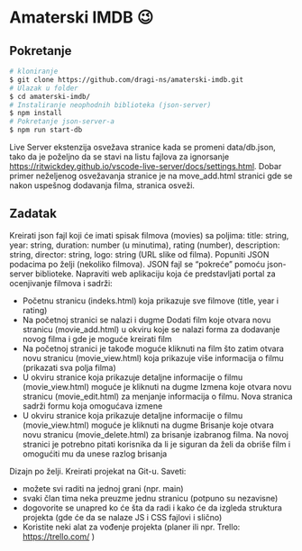 # Amaterski IMDB 😉

## Pokretanje

```bash
# kloniranje
$ git clone https://github.com/dragi-ns/amaterski-imdb.git
# Ulazak u folder
$ cd amaterski-imdb/
# Instaliranje neophodnih biblioteka (json-server)
$ npm install
# Pokretanje json-server-a
$ npm run start-db
```

Live Server ekstenzija osvežava stranice kada se promeni data/db.json, tako da je poželjno da se stavi na listu fajlova za ignorsanje https://ritwickdey.github.io/vscode-live-server/docs/settings.html. Dobar primer neželjenog osvežavanja stranice je na move_add.html stranici gde se nakon uspešnog dodavanja filma, stranica osveži.

## Zadatak

Kreirati json fajl koji će imati spisak filmova (movies) sa poljima: title: string, year: string, duration: number (u minutima), rating (number), description: string, director: string, logo: string (URL slike od filma). Popuniti JSON podacima po želji (nekoliko filmova). JSON fajl se “pokreće” pomoću json-server biblioteke. Napraviti web aplikaciju koja će predstavljati portal za ocenjivanje filmova i sadrži:

- Početnu stranicu (indeks.html) koja prikazuje sve filmove (title, year i rating)
- Na početnoj stranici se nalazi i dugme Dodati film koje otvara novu stranicu (movie_add.html) u okviru koje se nalazi forma za dodavanje novog filma i gde je moguće kreirati film
- Na početnoj stranici je takođe moguće kliknuti na film što zatim otvara novu stranicu (movie_view.html) koja prikazuje više informacija o filmu (prikazati sva polja filma)
- U okviru stranice koja prikazuje detaljne informacije o filmu (movie_view.html) moguće je kliknuti na dugme Izmena koje otvara novu stranicu (movie_edit.html) za
  menjanje informacija o filmu. Nova stranica sadrži formu koja omogućava izmene
- U okviru stranice koja prikazuje detaljne informacije o filmu (movie_view.html) moguće je kliknuti na dugme Brisanje koje otvara novu stranicu (movie_delete.html) za brisanje izabranog filma. Na novoj stranici je potrebno pitati korisnika da li je siguran da želi da obriše film i omogućiti mu da unese razlog brisanja

Dizajn po želji. Kreirati projekat na Git-u. Saveti:

- možete svi raditi na jednoj grani (npr. main)
- svaki član tima neka preuzme jednu stranicu (potpuno su nezavisne)
- dogovorite se unapred ko će šta da radi i kako će da izgleda struktura projekta (gde će da
  se nalaze JS i CSS fajlovi i slično)
- Koristite neki alat za vođenje projekta (planer ili npr. Trello: https://trello.com/ )
